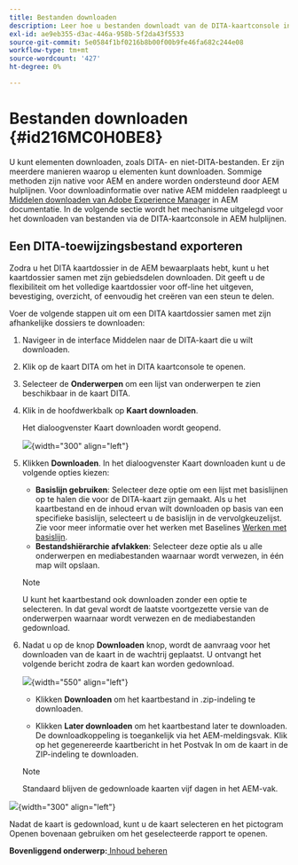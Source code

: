 ```yaml
---
title: Bestanden downloaden
description: Leer hoe u bestanden downloadt van de DITA-kaartconsole in AEM hulplijnen en een DITA-kaartbestand exporteert in AEM opslagplaats.
exl-id: ae9eb355-d3ac-446a-958b-5f2da43f5533
source-git-commit: 5e0584f1bf0216b8b00f00b9fe46fa682c244e08
workflow-type: tm+mt
source-wordcount: '427'
ht-degree: 0%

---
```


# Bestanden downloaden {#id216MC0H0BE8}

U kunt elementen downloaden, zoals DITA- en niet-DITA-bestanden. Er zijn meerdere manieren waarop u elementen kunt downloaden. Sommige methoden zijn native voor AEM en andere worden ondersteund door AEM hulplijnen. Voor downloadinformatie over native AEM middelen raadpleegt u [Middelen downloaden van Adobe Experience Manager](https://experienceleague.adobe.com/docs/experience-manager-cloud-service/assets/manage/download-assets-from-aem.html) in AEM documentatie. In de volgende sectie wordt het mechanisme uitgelegd voor het downloaden van bestanden via de DITA-kaartconsole in AEM hulplijnen.

## Een DITA-toewijzingsbestand exporteren

Zodra u het DITA kaartdossier in de AEM bewaarplaats hebt, kunt u het kaartdossier samen met zijn gebiedsdelen downloaden. Dit geeft u de flexibiliteit om het volledige kaartdossier voor off-line het uitgeven, bevestiging, overzicht, of eenvoudig het creëren van een steun te delen.

Voer de volgende stappen uit om een DITA kaartdossier samen met zijn afhankelijke dossiers te downloaden:

1. Navigeer in de interface Middelen naar de DITA-kaart die u wilt downloaden.

1. Klik op de kaart DITA om het in DITA kaartconsole te openen.

1. Selecteer de **Onderwerpen** om een lijst van onderwerpen te zien beschikbaar in de kaart DITA.

1. Klik in de hoofdwerkbalk op **Kaart downloaden**.

   Het dialoogvenster Kaart downloaden wordt geopend.

   ![](images/download-map.png){width="300" align="left"}

1. Klikken **Downloaden**. In het dialoogvenster Kaart downloaden kunt u de volgende opties kiezen:

   - **Basislijn gebruiken**: Selecteer deze optie om een lijst met basislijnen op te halen die voor de DITA-kaart zijn gemaakt. Als u het kaartbestand en de inhoud ervan wilt downloaden op basis van een specifieke basislijn, selecteert u de basislijn in de vervolgkeuzelijst. Zie voor meer informatie over het werken met Baselines [Werken met basislijn](generate-output-use-baseline-for-publishing.md#).
   - **Bestandshiërarchie afvlakken**: Selecteer deze optie als u alle onderwerpen en mediabestanden waarnaar wordt verwezen, in één map wilt opslaan.
   >[!NOTE]
   >
   > U kunt het kaartbestand ook downloaden zonder een optie te selecteren. In dat geval wordt de laatste voortgezette versie van de onderwerpen waarnaar wordt verwezen en de mediabestanden gedownload.

1. Nadat u op de knop **Downloaden** knop, wordt de aanvraag voor het downloaden van de kaart in de wachtrij geplaatst. U ontvangt het volgende bericht zodra de kaart kan worden gedownload.

   ![](images/download-map-prompt.png){width="550" align="left"}

   - Klikken **Downloaden** om het kaartbestand in .zip-indeling te downloaden.

   - Klikken **Later downloaden** om het kaartbestand later te downloaden. De downloadkoppeling is toegankelijk via het AEM-meldingsvak. Klik op het gegenereerde kaartbericht in het Postvak In om de kaart in de ZIP-indeling te downloaden.

   >[!NOTE]
   >
   > Standaard blijven de gedownloade kaarten vijf dagen in het AEM-vak.

![](images/download-map-inbox.png){width="300" align="left"}

Nadat de kaart is gedownload, kunt u de kaart selecteren en het pictogram Openen bovenaan gebruiken om het geselecteerde rapport te openen.

**Bovenliggend onderwerp:**[ Inhoud beheren](authoring.md)
